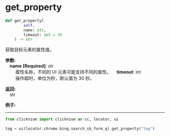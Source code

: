 # get_property
```python
def get_property(
        self,
        name: str,
        timeout: int = 30
    ) -> str
``` 

获取目标元素的属性值。

**参数:**   
    &emsp;**name [Required]**: str  
        &emsp;&emsp; 属性名称，不同的 UI 元素可能支持不同的属性。
    &emsp;**timeout**: int  
        &emsp;&emsp;  操作超时，单位为秒，默认值为 30 秒。

**返回:**  
    &emsp;str

**例子:**
***
```python
from clicknium import clicknium as cc, locator, ui
    
tag = ui(locator.chrome.bing.search_sb_form_q).get_property("tag")
```